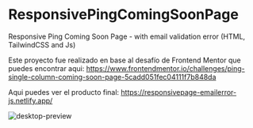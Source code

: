 # ResponsivePingComingSoonPage
Responsive Ping Coming Soon Page - with email validation error (HTML, TailwindCSS and Js)

Este proyecto fue realizado en base al desafío de Frontend Mentor que puedes encontrar aqui:
https://www.frontendmentor.io/challenges/ping-single-column-coming-soon-page-5cadd051fec04111f7b848da

Aqui puedes ver el producto final:
https://responsivepage-emailerror-js.netlify.app/

![desktop-preview](https://github.com/VickyAzola/ResponsivePingComingSoonPage/assets/116470398/0995a24b-5e90-4fd6-9461-d70ad64e85f0)

